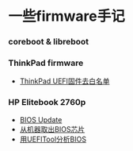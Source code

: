 # 一些firmware手记

### coreboot & libreboot

### ThinkPad firmware
* [ThinkPad UEFI固件去白名单](tp-uefi-whitelist-removal.md)

### HP Elitebook 2760p
* [BIOS Update](2760p-bios-update.md)
* [从机器取出BIOS芯片](2760p-flash-chip.md)
* [用UEFITool分析BIOS](uefitool.md)
